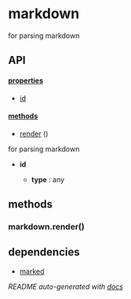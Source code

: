 # markdown

for parsing markdown

## API

#### [properties](#markdown-properties)

  - [id](#markdown-properties-id)


#### [methods](#markdown-methods)

  - [render](#markdown-methods-render) ()


for parsing markdown

- **id** 

  - **type** : any


<a name="markdown-methods"></a> 

## methods 

<a name="markdown-methods-render"></a> 

### markdown.render()




## dependencies 
- [marked](http://npmjs.org/package/marked)

*README auto-generated with [docs](https://github.com/bigcompany/resources/tree/master/docs)*